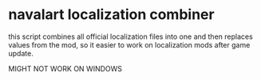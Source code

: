 # navalart localization combiner

this script combines all official localization files into one and then replaces values from the mod, so it easier to work on localization mods after game update.

MIGHT NOT WORK ON WINDOWS
